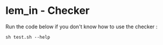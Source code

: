 # lem_in - Checker

Run the code below if you don't know how to use the checker :

    sh test.sh --help
